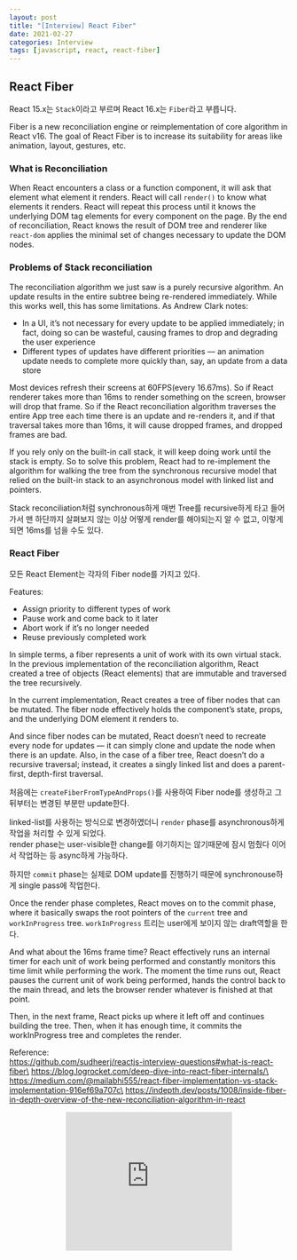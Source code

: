 ```yaml
---
layout: post
title: "[Interview] React Fiber"
date: 2021-02-27
categories: Interview
tags: [javascript, react, react-fiber]
---
```


## React Fiber
React 15.x는 `Stack`이라고 부르며 React 16.x는 `Fiber`라고 부릅니다.

Fiber is a new reconciliation engine or reimplementation of core algorithm in React v16. The goal of React Fiber is to increase its suitability for areas like animation, layout, gestures, etc.

### What is Reconciliation
When React encounters a class or a function component, it will ask that element what element it renders. React will call `render()` to know what elements it renders. React will repeat this process until it knows the underlying DOM tag elements for every component on the page. By the end of reconciliation, React knows the result of DOM tree and renderer like `react-dom` applies the minimal set of changes necessary to update the DOM nodes.

### Problems of Stack reconciliation
The reconciliation algorithm we just saw is a purely recursive algorithm. An update results in the entire subtree being re-rendered immediately. While this works well, this has some limitations. As Andrew Clark notes:
- In a UI, it’s not necessary for every update to be applied immediately; in fact, doing so can be wasteful, causing frames to drop and degrading the user experience
- Different types of updates have different priorities — an animation update needs to complete more quickly than, say, an update from a data store

Most devices refresh their screens at 60FPS(every 16.67ms). So if React renderer takes more than 16ms to render something on the screen, browser will drop that frame. So if the React reconciliation algorithm traverses the entire App tree each time there is an update and re-renders it, and if that traversal takes more than 16ms, it will cause dropped frames, and dropped frames are bad.

If you rely only on the built-in call stack, it will keep doing work until the stack is empty. So to solve this problem, React had to re-implement the algorithm for walking the tree from the synchronous recursive model that relied on the built-in stack to an asynchronous model with linked list and pointers.

Stack reconciliation처럼 synchronous하게 매번 Tree를 recursive하게 타고 들어가서 맨 하단까지 살펴보지 않는 이상 어떻게 render를 해야되는지 알 수 없고, 이렇게 되면 16ms를 넘을 수도 있다.

### React Fiber
모든 React Element는 각자의 Fiber node를 가지고 있다. 

Features:
- Assign priority to different types of work
- Pause work and come back to it later
- Abort work if it’s no longer needed
- Reuse previously completed work

In simple terms, a fiber represents a unit of work with its own virtual stack. In the previous implementation of the reconciliation algorithm, React created a tree of objects (React elements) that are immutable and traversed the tree recursively.

In the current implementation, React creates a tree of fiber nodes that can be mutated. The fiber node effectively holds the component’s state, props, and the underlying DOM element it renders to.

And since fiber nodes can be mutated, React doesn’t need to recreate every node for updates — it can simply clone and update the node when there is an update. Also, in the case of a fiber tree, React doesn’t do a recursive traversal; instead, it creates a singly linked list and does a parent-first, depth-first traversal.

처음에는 `createFiberFromTypeAndProps()`를 사용하여 Fiber node를 생성하고 그 뒤부터는 변경된 부분만 update한다.

linked-list를 사용하는 방식으로 변경하였더니 `render` phase를  asynchronous하게 작업을 처리할 수 있게 되었다.\
render phase는 user-visible한 change를 야기하지는 않기때문에 잠시 멈췄다 이어서 작업하는 등 async하게 가능하다.

하지만 `commit` phase는 실제로 DOM update를 진행하기 때문에 synchronouse하게 single pass에 작업한다.

Once the render phase completes, React moves on to the commit phase, where it basically swaps the root pointers of the `current` tree and `workInProgress` tree. `workInProgress` 트리는 user에게 보이지 않는 draft역할을 한다.

And what about the 16ms frame time? React effectively runs an internal timer for each unit of work being performed and constantly monitors this time limit while performing the work. The moment the time runs out, React pauses the current unit of work being performed, hands the control back to the main thread, and lets the browser render whatever is finished at that point.

Then, in the next frame, React picks up where it left off and continues building the tree. Then, when it has enough time, it commits the workInProgress tree and completes the render.



Reference:\
https://github.com/sudheerj/reactjs-interview-questions#what-is-react-fiber\
https://blog.logrocket.com/deep-dive-into-react-fiber-internals/\
https://medium.com/@mailabhi555/react-fiber-implementation-vs-stack-implementation-916ef69a707c\
https://indepth.dev/posts/1008/inside-fiber-in-depth-overview-of-the-new-reconciliation-algorithm-in-react

<style>
  .responsive-wrap{ display:flex; justify-content:center;}
</style>
<div class="responsive-wrap">
  <iframe width="300" height="250" allowtransparency="true" src="https://tab2.clickmon.co.kr/pop/wp_ad_300.php?PopAd=CM_M_1003067%7C%5E%7CCM_A_1086005%7C%5E%7CAdver_M_1046207&mon_rf=REFERRER_URL" frameborder="0" scrolling="no"></iframe>
</div>
